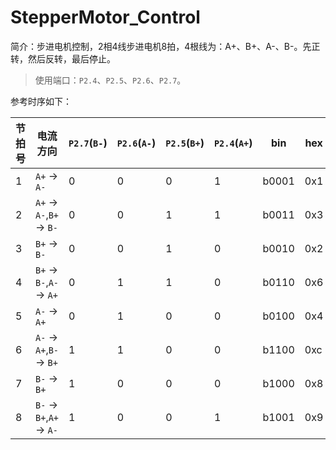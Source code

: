 # StepperMotor_Control
简介：步进电机控制，2相4线步进电机8拍，4根线为：A+、B+、A-、B-。先正转，然后反转，最后停止。  

>使用端口：`P2.4`、`P2.5`、`P2.6`、`P2.7`。  

参考时序如下：

节拍号 | 电流方向 | `P2.7`(`B-`) | `P2.6`(`A-`) | `P2.5`(`B+`) | `P2.4`(`A+`) | bin | hex  
----- | -------- |------ | ------ | ------- | ------ | --- | ---
1 | `A+` -> `A-` | 0 | 0 | 0 | 1 | b0001 | 0x1
2 | `A+` -> `A-`,`B+` -> `B-` | 0 | 0 | 1 | 1 | b0011 | 0x3
3 | `B+` -> `B-` | 0 | 0 | 1 | 0 | b0010 | 0x2
4 | `B+` -> `B-`,`A-` -> `A+` | 0 | 1 | 1 | 0 | b0110 | 0x6
5 | `A-` -> `A+` | 0 | 1 | 0 | 0 | b0100 | 0x4
6 | `A-` -> `A+`,`B-` -> `B+` | 1 | 1 | 0 | 0 | b1100 | 0xc
7 | `B-` -> `B+` | 1 | 0 | 0 | 0 | b1000 | 0x8
8 | `B-` -> `B+`,`A+` -> `A-` | 1 | 0 | 0 | 1 | b1001 | 0x9
